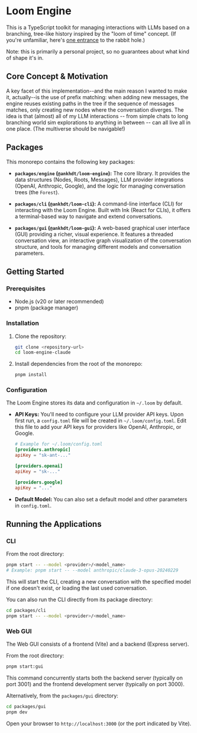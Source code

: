 # Loom Engine

This is a TypeScript toolkit for managing interactions with LLMs based on a branching, tree-like history inspired by the "loom of time" concept. (If you're unfamiliar, here's [one entrance](https://www.lesswrong.com/posts/bxt7uCiHam4QXrQAA/cyborgism#Appendix__Testimony_of_a_Cyborg) to the rabbit hole.)

Note: this is primarily a personal project, so no guarantees about what kind of shape it's in.

## Core Concept & Motivation

A key facet of this implementation--and the main reason I wanted to make it, actually--is the use of prefix matching: when adding new messages, the engine reuses existing paths in the tree if the sequence of messages matches, only creating new nodes where the conversation diverges. The idea is that (almost) all of my LLM interactions -- from simple chats to long branching world sim explorations to anything in between -- can all live all in one place. (The multiverse should be navigable!)

## Packages

This monorepo contains the following key packages:

*   **`packages/engine` (`@ankhdt/loom-engine`):**
    The core library. It provides the data structures (Nodes, Roots, Messages), LLM provider integrations (OpenAI, Anthropic, Google), and the logic for managing conversation trees (the `Forest`).

*   **`packages/cli` (`@ankhdt/loom-cli`):**
    A command-line interface (CLI) for interacting with the Loom Engine. Built with Ink (React for CLIs), it offers a terminal-based way to navigate and extend conversations.

*   **`packages/gui` (`@ankhdt/loom-gui`):**
    A web-based graphical user interface (GUI) providing a richer, visual experience. It features a threaded conversation view, an interactive graph visualization of the conversation structure, and tools for managing different models and conversation parameters.

## Getting Started

### Prerequisites
*   Node.js (v20 or later recommended)
*   pnpm (package manager)

### Installation
1.  Clone the repository:
    ```bash
    git clone <repository-url>
    cd loom-engine-claude
    ```
2.  Install dependencies from the root of the monorepo:
    ```bash
    pnpm install
    ```

### Configuration
The Loom Engine stores its data and configuration in `~/.loom` by default.
*   **API Keys:** You'll need to configure your LLM provider API keys. Upon first run, a `config.toml` file will be created in `~/.loom/config.toml`. Edit this file to add your API keys for providers like OpenAI, Anthropic, or Google.
    ```toml
    # Example for ~/.loom/config.toml
    [providers.anthropic]
    apiKey = "sk-ant-..."

    [providers.openai]
    apiKey = "sk-..."

    [providers.google]
    apiKey = "..."
    ```
*   **Default Model:** You can also set a default model and other parameters in `config.toml`.

## Running the Applications

### CLI
From the root directory:
```bash
pnpm start -- --model <provider>/<model_name>
# Example: pnpm start -- --model anthropic/claude-3-opus-20240229
```
This will start the CLI, creating a new conversation with the specified model if one doesn't exist, or loading the last used conversation.

You can also run the CLI directly from its package directory:
```bash
cd packages/cli
pnpm start -- --model <provider>/<model_name>
```

### Web GUI
The Web GUI consists of a frontend (Vite) and a backend (Express server).

From the root directory:
```bash
pnpm start:gui
```
This command concurrently starts both the backend server (typically on port 3001) and the frontend development server (typically on port 3000).

Alternatively, from the `packages/gui` directory:
```bash
cd packages/gui
pnpm dev
```
Open your browser to `http://localhost:3000` (or the port indicated by Vite).
